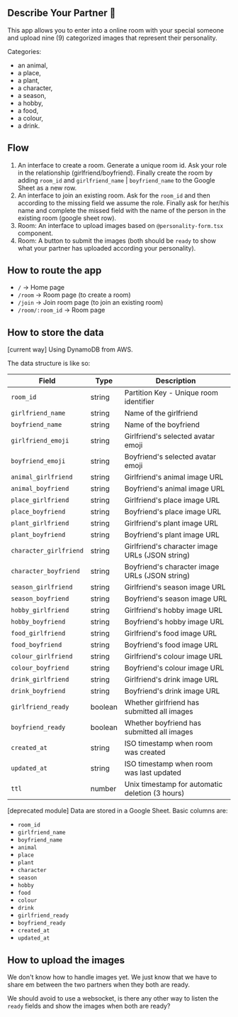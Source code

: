 ## Describe Your Partner 🤍

This app allows you to enter into a online room with your special someone and upload nine (9) categorized images that represent their personality.

Categories:

- an animal,
- a place,
- a plant,
- a character,
- a season,
- a hobby,
- a food,
- a colour,
- a drink.

## Flow

1. An interface to create a room. Generate a unique room id. Ask your role in the relationship (girlfriend/boyfriend). Finally create the room by adding `room_id` and `girlfriend_name` | `boyfriend_name` to the Google Sheet as a new row.
2. An interface to join an existing room. Ask for the `room_id` and then according to the missing field we assume the role. Finally ask for her/his name and complete the missed field with the name of the person in the existing room (google sheet row).
3. Room: An interface to upload images based on `@personality-form.tsx` component.
4. Room: A button to submit the images (both should be `ready` to show what your partner has uploaded according your personality).

## How to route the app

- `/` -> Home page
- `/room` -> Room page (to create a room)
- `/join` -> Join room page (to join an existing room)
- `/room/:room_id` -> Room page

## How to store the data

[current way]
Using DynamoDB from AWS.

The data structure is like so:

| Field                  | Type    | Description                                     |
| ---------------------- | ------- | ----------------------------------------------- |
| `room_id`              | string  | Partition Key - Unique room identifier          |
| `girlfriend_name`      | string  | Name of the girlfriend                          |
| `boyfriend_name`       | string  | Name of the boyfriend                           |
| `girlfriend_emoji`     | string  | Girlfriend's selected avatar emoji              |
| `boyfriend_emoji`      | string  | Boyfriend's selected avatar emoji               |
| `animal_girlfriend`    | string  | Girlfriend's animal image URL                   |
| `animal_boyfriend`     | string  | Boyfriend's animal image URL                    |
| `place_girlfriend`     | string  | Girlfriend's place image URL                    |
| `place_boyfriend`      | string  | Boyfriend's place image URL                     |
| `plant_girlfriend`     | string  | Girlfriend's plant image URL                    |
| `plant_boyfriend`      | string  | Boyfriend's plant image URL                     |
| `character_girlfriend` | string  | Girlfriend's character image URLs (JSON string) |
| `character_boyfriend`  | string  | Boyfriend's character image URLs (JSON string)  |
| `season_girlfriend`    | string  | Girlfriend's season image URL                   |
| `season_boyfriend`     | string  | Boyfriend's season image URL                    |
| `hobby_girlfriend`     | string  | Girlfriend's hobby image URL                    |
| `hobby_boyfriend`      | string  | Boyfriend's hobby image URL                     |
| `food_girlfriend`      | string  | Girlfriend's food image URL                     |
| `food_boyfriend`       | string  | Boyfriend's food image URL                      |
| `colour_girlfriend`    | string  | Girlfriend's colour image URL                   |
| `colour_boyfriend`     | string  | Boyfriend's colour image URL                    |
| `drink_girlfriend`     | string  | Girlfriend's drink image URL                    |
| `drink_boyfriend`      | string  | Boyfriend's drink image URL                     |
| `girlfriend_ready`     | boolean | Whether girlfriend has submitted all images     |
| `boyfriend_ready`      | boolean | Whether boyfriend has submitted all images      |
| `created_at`           | string  | ISO timestamp when room was created             |
| `updated_at`           | string  | ISO timestamp when room was last updated        |
| `ttl`                  | number  | Unix timestamp for automatic deletion (3 hours) |

[deprecated module]
Data are stored in a Google Sheet. Basic columns are:

- `room_id`
- `girlfriend_name`
- `boyfriend_name`
- `animal`
- `place`
- `plant`
- `character`
- `season`
- `hobby`
- `food`
- `colour`
- `drink`
- `girlfriend_ready`
- `boyfriend_ready`
- `created_at`
- `updated_at`

## How to upload the images

We don't know how to handle images yet. We just know that we have to share em between the two partners when they both are ready.

We should avoid to use a websocket, is there any other way to listen the `ready` fields and show the images when both are ready?

